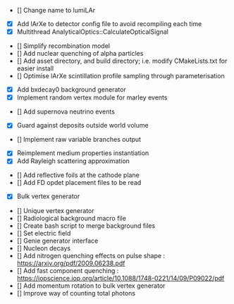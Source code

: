 
- [] Change name to lumiLAr
- [x] Add lArXe to detector config file to avoid recompiling each time
- [x] Multithread AnalyticalOptics::CalculateOpticalSignal
- [] Simplify recombination model
- [] Add nuclear quenching of alpha particles
- [] Add asset directory, and build directory; i.e. modify CMakeLists.txt for easier install
- [] Optimise lArXe scintillation profile sampling through parameterisation
- [x] Add bxdecay0 background generator
- [x] Implement random vertex module for marley events
- [] Add supernova neutrino events
- [x] Guard against deposits outside world volume
- [] Implement raw variable branches output
- [x] Reimplement medium properties instantiation
- [x] Add Rayleigh scattering approximation
- [] Add reflective foils at the cathode plane
- [] Add FD opdet placement files to be read
- [x] Bulk vertex generator 
- [] Unique vertex generator
- [] Radiological background macro file
- [] Create bash script to merge background files
- [] Set electric field 
- [] Genie generator interface
- [] Nucleon decays
- [] Add nitrogen quenching effects on pulse shape : https://arxiv.org/pdf/2009.06238.pdf
- [] Add fast component quenching : https://iopscience.iop.org/article/10.1088/1748-0221/14/09/P09022/pdf
- [] Add momentum rotation to bulk vertex generator
- [] Improve way of counting total photons